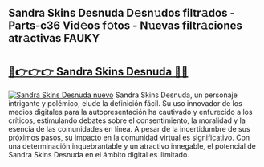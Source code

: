 ## Sandra Skins Desnuda D𝚎sn𝚞dos filtr𝚊dos - Parts-c36 Vid𝚎os f𝚘tos - N𝚞evas filtr𝚊ciones atr𝚊ctivas FAUKY

# <h2><a href="http://mb5pdsd.tromn.icu/?c=Sandra+Skins+Desnuda">🔗👉👉👉 Sandra Skins Desnuda 🔗🔗</a></h2>

[![Sandra Skins Desnuda nuevo](https://i.imgur.com/pEAQMta.gif)](http://mb5pdsd.tromn.icu/?c=Sandra+Skins+Desnuda)
Sandra Skins Desnuda, un personaje intrigante y polémico, elude la definición fácil. Su uso innovador de los medios digitales para la autopresentación ha cautivado y enfurecido a los críticos, estimulando debates sobre el consentimiento, la moralidad y la esencia de las comunidades en línea. A pesar de la incertidumbre de sus próximos pasos, su impacto en la comunidad virtual es significativo. Con una determinación inquebrantable y un atractivo innegable, el potencial de Sandra Skins Desnuda en el ámbito digital es ilimitado.
